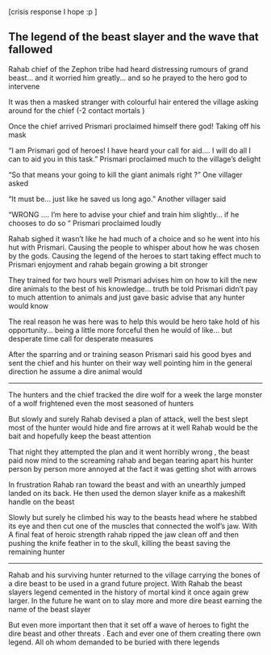 [crisis response I hope :p ] 

## The legend of the beast slayer and the wave that fallowed 

Rahab chief of the Zephon tribe had heard distressing rumours of grand beast... and it worried him greatly... and so he prayed to the hero god to intervene 

It was then a masked stranger with colourful hair entered the village asking around for the chief (-2 contact mortals ) 

Once the chief arrived Prismari proclaimed himself there god! Taking off his mask 

“I am  Prismari god of heroes! I have heard your call for aid.... I will do all I can to aid you in this task.” Prismari proclaimed much to the village’s delight 

“So that means your going to kill the giant animals right ?” One villager asked 

“It must be... just like he saved us long ago.” Another villager said 

“WRONG .... I’m here to advise your chief and train him slightly... if he chooses to do so  “ Prismari proclaimed loudly 


Rahab sighed it wasn’t like he had much of a choice and so he went into his hut with Prismari. Causing the people to whisper about how he was chosen by the gods. Causing the legend of the heroes to start taking effect much to Prismari enjoyment and rahab begain growing a bit stronger 

They trained for two hours well Prismari advises him on how to kill the new dire animals to the best of his knowledge... truth be told Prismari didn’t pay to much attention to animals and just gave basic advise that any hunter would know 

The real reason he was here was to help this would be hero take hold of his opportunity... being a little more forceful then he would of like... but desperate time call for desperate measures 

After the sparring and or training season Prismari said his good byes and sent the chief and his hunter  on their way well pointing him in the general direction he assume a dire animal would 

 - - - 

The hunters and the chief tracked the dire wolf  for a week the large monster of a wolf frightened even the most seasoned of hunters 

But slowly and surely Rahab devised a plan of attack, well the best slept most of the hunter would hide and fire arrows at it well Rahab would be the bait and hopefully keep the beast attention 

That night they attempted the plan and it went horribly wrong , the beast paid now mind to the screaming rahab and began tearing apart his hunter person by person more annoyed at the fact it was getting shot with arrows 

In frustration Rahab ran toward the beast  and with an unearthly jumped landed on its back. He then used the demon slayer knife as a makeshift handle on the beast 

Slowly but surely he climbed his way to the beasts head where he stabbed its eye and then cut one of the muscles that connected the wolf’s jaw. With A final feat of heroic strength rahab ripped the jaw clean off and then pushing the knife feather in to the skull, killing the  beast saving the remaining hunter 

 - - - 

Rahab and his surviving hunter returned to the village carrying the bones of a dire beast to be used in a grand future project. With Rahab the beast slayers legend cemented in the history of mortal kind it once again grew larger. In the future he want on to slay more and more dire beast earning the name of the beast slayer 

But even more important then that it set off a wave of heroes to fight the dire beast and other threats . Each and ever one of them creating there own legend. All oh whom demanded to be buried with there legends